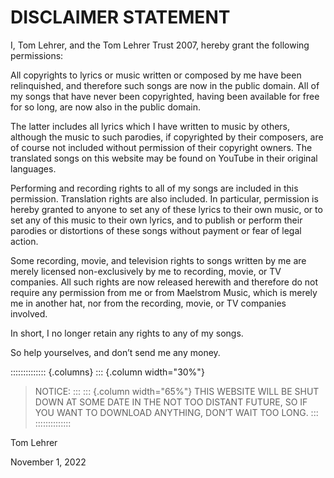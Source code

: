 # DISCLAIMER STATEMENT
I, Tom Lehrer, and the Tom Lehrer Trust 2007, hereby grant the following permissions:

All copyrights to lyrics or music written or composed by me have been relinquished, and therefore such songs are now in the public domain. All of my songs that have never been copyrighted, having been available for free for so long, are now also in the public domain.

The latter includes all lyrics which I have written to music by others, although the music to such parodies, if copyrighted by their composers, are of course not included without permission of their copyright owners. The translated songs on this website may be found on YouTube in their original languages.

Performing and recording rights to all of my songs are included in this permission. Translation rights are also included.
In particular, permission is hereby granted to anyone to set any of these lyrics to their own music, or to set any of this music to their own lyrics, and to publish or perform their parodies or distortions of these songs without payment or fear of legal action.

Some recording, movie, and television rights to songs written by me are merely licensed non-exclusively by me to recording, movie, or TV companies. All such rights are now released herewith and therefore do not require any permission from me or from Maelstrom Music, which is merely me in another hat, nor from the recording, movie, or TV companies involved.

In short, I no longer retain any rights to any of my songs.

So help yourselves, and don’t send me any money.


:::::::::::::: {.columns}
::: {.column width="30%"}
> NOTICE:
:::
::: {.column width="65%"}
> THIS WEBSITE WILL BE SHUT DOWN AT SOME DATE IN THE NOT TOO DISTANT FUTURE, SO IF YOU WANT TO DOWNLOAD ANYTHING, DON’T WAIT TOO LONG.
:::
::::::::::::::

Tom Lehrer


November 1, 2022

